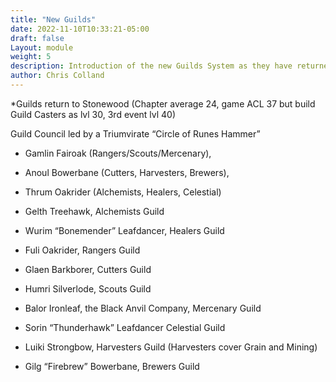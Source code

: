 ```yaml
---
title: "New Guilds"
date: 2022-11-10T10:33:21-05:00
draft: false
Layout: module
weight: 5
description: Introduction of the new Guilds System as they have returned during Winter
author: Chris Colland
---
```


*Guilds return to Stonewood (Chapter average 24, game ACL 37 but build Guild Casters as lvl 30, 3rd event lvl 40)

Guild Council led by a Triumvirate “Circle of Runes Hammer” 

- Gamlin Fairoak (Rangers/Scouts/Mercenary), 
- Anoul Bowerbane (Cutters, Harvesters, Brewers), 
- Thrum Oakrider (Alchemists, Healers, Celestial)

- Gelth Treehawk, Alchemists Guild
- Wurim “Bonemender” Leafdancer, Healers Guild
- Fuli Oakrider, Rangers Guild
- Glaen Barkborer, Cutters Guild
- Humri Silverlode, Scouts Guild
- Balor Ironleaf, the Black Anvil Company, Mercenary Guild 
- Sorin “Thunderhawk” Leafdancer Celestial Guild
- Luiki Strongbow, Harvesters Guild (Harvesters cover Grain and Mining)
- Gilg “Firebrew” Bowerbane, Brewers Guild
